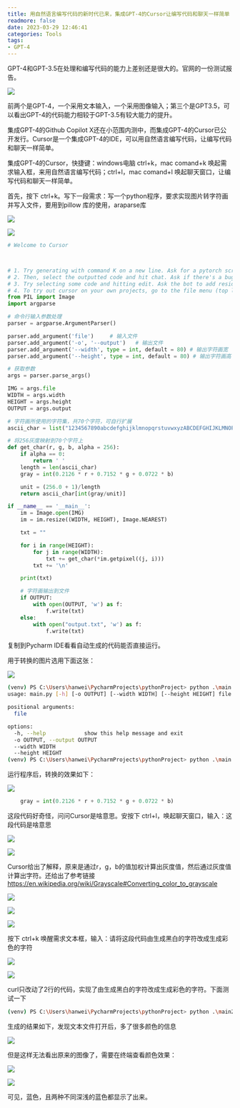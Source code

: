 ```yaml
---
title: 用自然语言编写代码的新时代已来，集成GPT-4的Cursor让编写代码和聊天一样简单
readmore: false
date: 2023-03-29 12:46:41
categories: Tools
tags:
- GPT-4
---
```


GPT-4和GPT-3.5在处理和编写代码的能力上差别还是很大的。官网的一份测试报告。

![](2023-03-29-12-07-14.png)

前两个是GPT-4，一个采用文本输入，一个采用图像输入；第三个是GPT3.5，可以看出GPT-4的代码能力相较于GPT-3.5有较大能力的提升。

集成GPT-4的Github Copilot X还在小范围内测中，而集成GPT-4的Cursor已公开发行。Cursor是一个集成GPT-4的IDE，可以用自然语言编写代码，让编写代码和聊天一样简单。

集成GPT-4的Cursor，快捷键：windows电脑 ctrl+k，mac comand+k 唤起需求输入框，来用自然语言编写代码；ctrl+l，mac comand+l 唤起聊天窗口，让编写代码和聊天一样简单。

首先，按下 ctrl+k。写下一段需求：写一个python程序，要求实现图片转字符画并写入文件，要用到pillow 库的使用，araparse库

![](2023-03-29-11-56-05.png)

![](2023-03-29-12-13-26.png)

```python
# Welcome to Cursor



# 1. Try generating with command K on a new line. Ask for a pytorch script of a feedforward neural network
# 2. Then, select the outputted code and hit chat. Ask if there's a bug. Ask how to improve.
# 3. Try selecting some code and hitting edit. Ask the bot to add residual layers.
# 4. To try out cursor on your own projects, go to the file menu (top left) and open a folder.
from PIL import Image
import argparse

# 命令行输入参数处理
parser = argparse.ArgumentParser()

parser.add_argument('file')     # 输入文件
parser.add_argument('-o', '--output')   # 输出文件
parser.add_argument('--width', type = int, default = 80) # 输出字符画宽
parser.add_argument('--height', type = int, default = 80) # 输出字符画高

# 获取参数
args = parser.parse_args()

IMG = args.file
WIDTH = args.width
HEIGHT = args.height
OUTPUT = args.output

# 字符画所使用的字符集，共70个字符，可自行扩展
ascii_char = list("1234567890abcdefghijklmnopqrstuvwxyzABCDEFGHIJKLMNOPQRSTUVWXYZ!@#$%^&*()_+-=[]{};':\",./<>?\\|`~ ")

# 将256灰度映射到70个字符上
def get_char(r, g, b, alpha = 256):
    if alpha == 0:
        return ' '
    length = len(ascii_char)
    gray = int(0.2126 * r + 0.7152 * g + 0.0722 * b)

    unit = (256.0 + 1)/length
    return ascii_char[int(gray/unit)]

if __name__ == '__main__':
    im = Image.open(IMG)
    im = im.resize((WIDTH, HEIGHT), Image.NEAREST)

    txt = ""

    for i in range(HEIGHT):
        for j in range(WIDTH):
            txt += get_char(*im.getpixel((j, i)))
        txt += '\n'

    print(txt)

    # 字符画输出到文件
    if OUTPUT:
        with open(OUTPUT, 'w') as f:
            f.write(txt)
    else:
        with open("output.txt", 'w') as f:
            f.write(txt)
```

复制到Pycharm IDE看看自动生成的代码能否直接运行。

用于转换的图片选用下面这张：

![](2023-03-29-12-01-11.png)

```bash
(venv) PS C:\Users\hanwei\PycharmProjects\pythonProject> python .\main.py -h          
usage: main.py [-h] [-o OUTPUT] [--width WIDTH] [--height HEIGHT] file

positional arguments:
  file

options:
  -h, --help            show this help message and exit
  -o OUTPUT, --output OUTPUT
  --width WIDTH
  --height HEIGHT
(venv) PS C:\Users\hanwei\PycharmProjects\pythonProject> python .\main.py .\golang.png
```

运行程序后，转换的效果如下：

![](2023-03-29-12-16-47.png)

```python
    gray = int(0.2126 * r + 0.7152 * g + 0.0722 * b)
```

这段代码好奇怪，问问Cursor是啥意思。安按下 ctrl+l，唤起聊天窗口，输入：这段代码是啥意思

![](2023-03-29-12-19-19.png)

![](2023-03-29-12-19-53.png)

Cursor给出了解释，原来是通过r，g，b的值加权计算出灰度值，然后通过灰度值计算出字符。还给出了参考链接 https://en.wikipedia.org/wiki/Grayscale#Converting_color_to_grayscale

![](2023-03-29-12-22-40.png)

![](2023-03-29-12-24-06.png)

![](2023-03-29-12-25-29.png)

按下 ctrl+k 唤醒需求文本框，输入：请将这段代码由生成黑白的字符改成生成彩色的字符

![](2023-03-29-12-30-14.png)

![](2023-03-29-12-30-51.png)

curl只改动了2行的代码，实现了由生成黑白的字符改成生成彩色的字符。下面测试一下

```bash
(venv) PS C:\Users\hanwei\PycharmProjects\pythonProject> python .\main2.py .\golang.png
```

生成的结果如下，发现文本文件打开后，多了很多颜色的信息

![](2023-03-29-12-39-19.png)

但是这样无法看出原来的图像了，需要在终端查看颜色效果：

![](2023-03-29-12-37-48.png)

![](2023-03-29-12-38-09.png)

可见，蓝色，且两种不同深浅的蓝色都显示了出来。